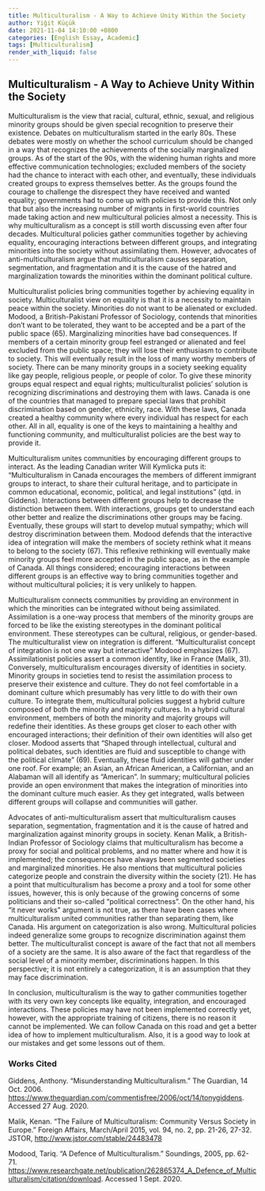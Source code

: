 ```yaml
---
title: Multiculturalism - A Way to Achieve Unity Within the Society
author: Yiğit Küçük
date: 2021-11-04 14:10:00 +0800
categories: [English Essay, Academic]
tags: [Multiculturalism]
render_with_liquid: false
---
```


## Multiculturalism - A Way to Achieve Unity Within the Society

Multiculturalism is the view that racial, cultural, ethnic, sexual, and religious minority groups should be given special recognition to preserve their existence.
Debates on multiculturalism started in the early 80s. These debates were mostly on whether the school curriculum should be changed in a way that recognizes the achievements of the socially marginalized groups. As of the start of the 90s, with the widening human rights and more effective communication technologies; excluded
members of the society had the chance to interact with each other, and eventually, these individuals created groups to express themselves better. As the groups found the courage to challenge the disrespect they have received and wanted equality; governments had to come up with policies to provide this. Not only that but also the increasing number of migrants in first-world countries made taking action and new multicultural policies almost a necessity. This is why multiculturalism as a concept is still worth discussing even after four decades. Multicultural policies gather communities together by achieving equality, encouraging interactions between
different groups, and integrating minorities into the society without assimilating them. However, advocates of anti-multiculturalism argue that multiculturalism causes separation, segmentation, and fragmentation and it is the cause of the hatred and marginalization towards the minorities within the dominant political culture.
 
Multiculturalist policies bring communities together by achieving equality in society. Multiculturalist view on equality is that it is a necessity to maintain peace within the society. Minorities do not want to be alienated or excluded. Modood, a British-Pakistani Professor of Sociology, contends that minorities don’t want to be tolerated, they want to be accepted and be a part of the public space (65).
Marginalizing minorities have bad consequences. If members of a certain minority group feel estranged or alienated and feel excluded from the public space; they will lose their enthusiasm to contribute to society. This will eventually result in the loss of many worthy members of society. There can be many minority groups in a society seeking equality like gay people, religious people, or people of color. To give these minority groups equal respect and equal rights; multiculturalist policies’ solution is
recognizing discriminations and destroying them with laws. Canada is one of the countries that managed to prepare special laws that prohibit discrimination based on gender, ethnicity, race. With these laws, Canada created a healthy community where every individual has respect for each other. All in all, equality is one of the keys to
maintaining a healthy and functioning community, and multiculturalist policies are the best way to provide it.

Multiculturalism unites communities by encouraging different groups to interact. As the leading Canadian writer Will Kymlicka puts it: “Multiculturalism in
Canada encourages the members of different immigrant groups to interact, to share their cultural heritage, and to participate in common educational, economic, political, and legal institutions” (qtd. in Giddens). Interactions between different groups help to decrease the distinction between them. With interactions, groups get to understand each other better and realize the discriminations other groups may be facing. Eventually, these groups will start to develop mutual sympathy; which will destroy discrimination between them. Modood defends that the interactive idea of integration will make the members of society rethink what it means to belong to the society (67). This reflexive rethinking will eventually make minority groups feel more accepted in the public space, as in the example of Canada. All things considered; encouraging interactions between different groups is an effective way to bring communities together and without multicultural policies; it is very unlikely to happen.

Multiculturalism connects communities by providing an environment in which the minorities can be integrated without being assimilated. Assimilation is a one-way process that members of the minority groups are forced to be like the existing stereotypes in the dominant political environment. These stereotypes can be cultural, religious, or gender-based. The multiculturalist view on integration is different.
“Multiculturalist concept of integration is not one way but interactive” Modood emphasizes (67). Assimilationist policies assert a common identity, like in France
(Malik, 31). Conversely, multiculturalism encourages diversity of identities in society. Minority groups in societies tend to resist the assimilation process to preserve their existence and culture. They do not feel comfortable in a dominant culture which presumably has very little to do with their own culture. To integrate them,
multicultural policies suggest a hybrid culture composed of both the minority and majority cultures. In a hybrid cultural environment, members of both the minority and majority groups will redefine their identities. As these groups get closer to each other with encouraged interactions; their definition of their own identities will also get closer. Modood asserts that “Shaped through intellectual, cultural and political debates, such identities are fluid and susceptible to change with the political climate” (69). Eventually, these fluid identities will gather under one roof. For example; an Asian, an African American, a Californian, and an Alabaman will all identify as “American”. In summary; multicultural policies provide an open environment that makes the integration of minorities into the dominant culture much easier. As they get integrated, walls between different groups will collapse and communities will gather.

Advocates of anti-multiculturalism assert that multiculturalism causes separation, segmentation, fragmentation and it is the cause of hatred and
marginalization against minority groups in society. Kenan Malik, a British-Indian Professor of Sociology claims that multiculturalism has become a proxy for social and political problems, and no matter where and how it is implemented; the consequences have always been segmented societies and marginalized minorities. He also mentions that multicultural policies categorize people and constrain the diversity within the society (21). He has a point that multiculturalism has become a proxy and a tool for some other issues, however, this is only because of the growing concerns of some politicians and their so-called “political correctness”. On the other hand, his “it never works” argument is not true, as there have been cases where multiculturalism united communities rather than separating them, like Canada. His argument on categorization is also wrong. Multicultural policies indeed generalize some groups to recognize discrimination against them better. The multiculturalist concept is aware of the fact that not all members of a society are the same. It is also aware of the fact that regardless of the social level of a minority member, discriminations happen. In this perspective; it is not entirely a categorization, it is an assumption that they may face discrimination.
 
In conclusion, multiculturalism is the way to gather communities together with its very own key concepts like equality, integration, and encouraged interactions.
These policies may have not been implemented correctly yet, however, with the appropriate training of citizens, there is no reason it cannot be implemented. We can follow Canada on this road and get a better idea of how to implement multiculturalism. Also, it is a good way to look at our mistakes and get some lessons out of them.


### Works Cited

Giddens, Anthony. “Misunderstanding Multiculturalism.” The Guardian, 14 Oct. 2006. https://www.theguardian.com/commentisfree/2006/oct/14/tonygiddens. Accessed 27 Aug. 2020.

Malik, Kenan. “The Failure of Multiculturalism: Community Versus Society in Europe.” Foreign Affairs, March/April 2015, vol. 94, no. 2, pp. 21-26, 27-32. JSTOR, http://www.jstor.com/stable/24483478

Modood, Tariq. “A Defence of Multiculturalism.” Soundings, 2005, pp. 62-71. https://www.researchgate.net/publication/262865374_A_Defence_of_Multiculturalism/citation/download. Accessed 1 Sept. 2020.
